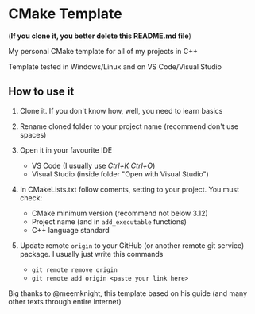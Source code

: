 # CMake Template

(**If you clone it, you better delete this README.md file**)

My personal CMake template for all of my projects in C++

Template tested in Windows/Linux and on VS Code/Visual Studio

## How to use it

1. Clone it. If you don't know how, well, you need to learn basics

2. Rename cloned folder to your project name (recommend don't use spaces)

3. Open it in your favourite IDE
    - VS Code (I usually use *Ctrl+K* *Ctrl+O*)
    - Visual Studio (inside folder "Open with Visual Studio")

4. In CMakeLists.txt follow coments, setting to your project. You must check:
    - CMake minimum version (recommend not below 3.12)
    - Project name (and in `add_executable` functions)
    - C++ language standard

5. Update remote `origin` to your GitHub (or another remote git service) package.
I usually just write this commands
    - `git remote remove origin`
    - `git remote add origin <paste your link here>`


Big thanks to @meemknight, this template based on his guide 
(and many other texts through entire internet)
